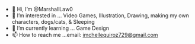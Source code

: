 - 👋 Hi, I’m @MarshallLaw0
- 👀 I’m interested in ... Video Games, Illustration, Drawing, making my own characters, dogs/cats, & Sleeping
- 🌱 I’m currently learning ... Game Design
- 📫 How to reach me ...email: imchellequiroz729@gmail.com

<!---
MarshallLaw0/MarshallLaw0 is a ✨ special ✨ repository because its `README.md` (this file) appears on your GitHub profile.
You can click the Preview link to take a look at your changes.
--->
